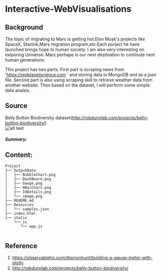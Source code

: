 # Interactive-WebVisualisations


## Background

The topic of migrating to Mars is getting hot.Elon Musk's projects like SpaceX, Starlink,Mars migration program,etc.Each porject he have launched brings hope to human society. I am also very interesting on exlporing Universe. Mars perhape is our next destination to continute next human generations.  
 
This project has two parts. First part is scraping news from 'https://redplanetscience.com ' and storing data in MongoDB and as a json file. Second part is also using scraping skill to retrieve weather data from another website. Then based on the dataset, I will perform some simple data analsis.  

## Source

Belly Button Biodiversity dataset(http://robdunnlab.com/projects/belly-button-biodiversity/)   
![alt text]()  




##### Summary:  



## Content:
```
Project  
├── OutputData
│   ├── BubbleChart.png
│   ├── DashBoard.png
│   ├── Gauge.png
│   ├── HBarChart.png
│   ├── IdDetails.png
│   └── image.png
├── README.md
├── Resources
│   └── samples.json
├── index.html
├── static
    └── js
       └── app.js


```



## Reference
1. https://observablehq.com/@arronhunt/building-a-gauge-meter-with-plotly
2. http://robdunnlab.com/projects/belly-button-biodiversity/







